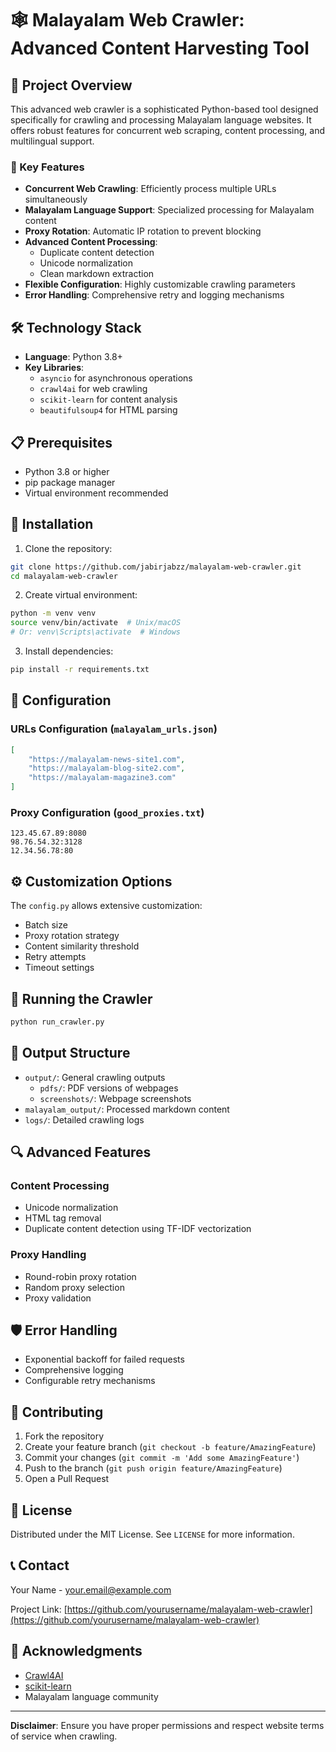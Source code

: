 # 🕸️ Malayalam Web Crawler: Advanced Content Harvesting Tool

## 🌟 Project Overview

This advanced web crawler is a sophisticated Python-based tool designed specifically for crawling and processing Malayalam language websites. It offers robust features for concurrent web scraping, content processing, and multilingual support.

### 🎯 Key Features

- **Concurrent Web Crawling**: Efficiently process multiple URLs simultaneously
- **Malayalam Language Support**: Specialized processing for Malayalam content
- **Proxy Rotation**: Automatic IP rotation to prevent blocking
- **Advanced Content Processing**: 
  - Duplicate content detection
  - Unicode normalization
  - Clean markdown extraction
- **Flexible Configuration**: Highly customizable crawling parameters
- **Error Handling**: Comprehensive retry and logging mechanisms

## 🛠 Technology Stack

- **Language**: Python 3.8+
- **Key Libraries**: 
  - `asyncio` for asynchronous operations
  - `crawl4ai` for web crawling
  - `scikit-learn` for content analysis
  - `beautifulsoup4` for HTML parsing

## 📋 Prerequisites

- Python 3.8 or higher
- pip package manager
- Virtual environment recommended

## 🚀 Installation

1. Clone the repository:
```bash
git clone https://github.com/jabirjabzz/malayalam-web-crawler.git
cd malayalam-web-crawler
```

2. Create virtual environment:
```bash
python -m venv venv
source venv/bin/activate  # Unix/macOS
# Or: venv\Scripts\activate  # Windows
```

3. Install dependencies:
```bash
pip install -r requirements.txt
```

## 🔧 Configuration

### URLs Configuration (`malayalam_urls.json`)
```json
[
    "https://malayalam-news-site1.com",
    "https://malayalam-blog-site2.com",
    "https://malayalam-magazine3.com"
]
```

### Proxy Configuration (`good_proxies.txt`)
```
123.45.67.89:8080
98.76.54.32:3128
12.34.56.78:80
```

## ⚙️ Customization Options

The `config.py` allows extensive customization:
- Batch size
- Proxy rotation strategy
- Content similarity threshold
- Retry attempts
- Timeout settings

## 🏃 Running the Crawler

```bash
python run_crawler.py
```

## 📂 Output Structure

- `output/`: General crawling outputs
  - `pdfs/`: PDF versions of webpages
  - `screenshots/`: Webpage screenshots
- `malayalam_output/`: Processed markdown content
- `logs/`: Detailed crawling logs

## 🔍 Advanced Features

### Content Processing
- Unicode normalization
- HTML tag removal
- Duplicate content detection using TF-IDF vectorization

### Proxy Handling
- Round-robin proxy rotation
- Random proxy selection
- Proxy validation

## 🛡️ Error Handling

- Exponential backoff for failed requests
- Comprehensive logging
- Configurable retry mechanisms

## 🤝 Contributing

1. Fork the repository
2. Create your feature branch (`git checkout -b feature/AmazingFeature`)
3. Commit your changes (`git commit -m 'Add some AmazingFeature'`)
4. Push to the branch (`git push origin feature/AmazingFeature`)
5. Open a Pull Request

## 📜 License

Distributed under the MIT License. See `LICENSE` for more information.

## 📞 Contact

Your Name - your.email@example.com

Project Link: [https://github.com/yourusername/malayalam-web-crawler](https://github.com/yourusername/malayalam-web-crawler)

## 🙏 Acknowledgments

- [Crawl4AI](https://github.com/crawl4ai/crawl4ai)
- [scikit-learn](https://scikit-learn.org/)
- Malayalam language community

---

**Disclaimer**: Ensure you have proper permissions and respect website terms of service when crawling.
